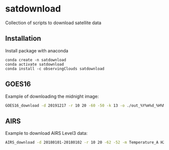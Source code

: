 # satdownload

Collection of scripts to download satellite data

## Installation

Install package with anaconda

```
conda create -n satdownload
conda activate satdownload
conda install -c observingClouds satdownload
```

## GOES16
Example of downloading the midnight image:
```bash
GOES16_download -d 20191217 -r 10 20 -60 -50 -k 13 -o ./out_%Y%m%d_%H%M.nc -t 24 60
```

## AIRS
Example to download AIRS Level3 data:
```bash
AIRS_download -d 20180101-20180102 -r 10 20 -62 -52 -m Temperature_A H2O_MMR_A Temperature_D H2O_MMR_D -u <username> -p <password>
```
